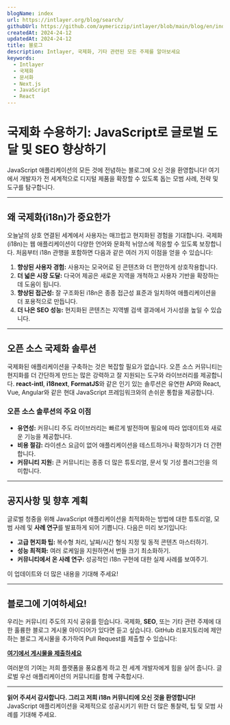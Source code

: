 ```yaml
---
blogName: index
url: https://intlayer.org/blog/search/
githubUrl: https://github.com/aymericzip/intlayer/blob/main/blog/en/index.md
createdAt: 2024-24-12
updatedAt: 2024-24-12
title: 블로그
description: Intlayer, 국제화, 기타 관련된 모든 주제를 알아보세요
keywords:
  - Intlayer
  - 국제화
  - 문서화
  - Next.js
  - JavaScript
  - React
---
```


# 국제화 수용하기: JavaScript로 글로벌 도달 및 SEO 향상하기

JavaScript 애플리케이션의 모든 것에 전념하는 블로그에 오신 것을 환영합니다! 여기에서 개발자가 전 세계적으로 디지털 제품을 확장할 수 있도록 돕는 모범 사례, 전략 및 도구를 탐구합니다.

---

## 왜 국제화(i18n)가 중요한가

오늘날의 상호 연결된 세계에서 사용자는 매끄럽고 현지화된 경험을 기대합니다. 국제화(i18n)는 웹 애플리케이션이 다양한 언어와 문화적 뉘앙스에 적응할 수 있도록 보장합니다. 처음부터 i18n 관행을 포함하면 다음과 같은 여러 가지 이점을 얻을 수 있습니다:

1. **향상된 사용자 경험:** 사용자는 모국어로 된 콘텐츠와 더 편안하게 상호작용합니다.
2. **더 넓은 시장 도달:** 다국어 제공은 새로운 지역을 개척하고 사용자 기반을 확장하는 데 도움이 됩니다.
3. **향상된 접근성:** 잘 구조화된 i18n은 종종 접근성 표준과 일치하여 애플리케이션을 더 포용적으로 만듭니다.
4. **더 나은 SEO 성능:** 현지화된 콘텐츠는 지역별 검색 결과에서 가시성을 높일 수 있습니다.

---

## 오픈 소스 국제화 솔루션

국제화된 애플리케이션을 구축하는 것은 복잡할 필요가 없습니다. 오픈 소스 커뮤니티는 현지화를 더 간단하게 만드는 많은 강력하고 잘 지원되는 도구와 라이브러리를 제공합니다. **react-intl**, **i18next**, **FormatJS**와 같은 인기 있는 솔루션은 유연한 API와 React, Vue, Angular와 같은 현대 JavaScript 프레임워크와의 손쉬운 통합을 제공합니다.

### 오픈 소스 솔루션의 주요 이점

- **유연성:** 커뮤니티 주도 라이브러리는 빠르게 발전하며 필요에 따라 업데이트와 새로운 기능을 제공합니다.
- **비용 절감:** 라이센스 요금이 없어 애플리케이션을 테스트하거나 확장하기가 더 간편합니다.
- **커뮤니티 지원:** 큰 커뮤니티는 종종 더 많은 튜토리얼, 문서 및 기성 플러그인을 의미합니다.

---

## 공지사항 및 향후 계획

글로벌 청중을 위해 JavaScript 애플리케이션을 최적화하는 방법에 대한 튜토리얼, 모범 사례 및 **사례 연구**를 발표하게 되어 기쁩니다. 다음은 미리 보기입니다:

- **고급 현지화 팁:** 복수형 처리, 날짜/시간 형식 지정 및 동적 콘텐츠 마스터하기.
- **성능 최적화:** 여러 로케일을 지원하면서 번들 크기 최소화하기.
- **커뮤니티에서 온 사례 연구:** 성공적인 i18n 구현에 대한 실제 사례를 보여주기.

이 업데이트와 더 많은 내용을 기대해 주세요!

---

## 블로그에 기여하세요!

우리는 커뮤니티 주도의 지식 공유를 믿습니다. 국제화, **SEO**, 또는 기타 관련 주제에 대한 훌륭한 블로그 게시물 아이디어가 있다면 듣고 싶습니다. GitHub 리포지토리에 제안하는 블로그 게시물을 추가하여 Pull Request를 제출할 수 있습니다:

[**여기에서 게시물을 제출하세요**](https://github.com/aymericzip/intlayer/blob/main/blog)

여러분의 기여는 저희 플랫폼을 풍요롭게 하고 전 세계 개발자에게 힘을 실어 줍니다. 글로벌 우선 애플리케이션의 커뮤니티를 함께 구축합시다.

---

**읽어 주셔서 감사합니다. 그리고 저희 i18n 커뮤니티에 오신 것을 환영합니다!** JavaScript 애플리케이션을 국제적으로 성공시키기 위한 더 많은 통찰력, 팁 및 모범 사례를 기대해 주세요.
